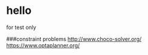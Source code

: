 # hello
for test only

###constraint problems
http://www.choco-solver.org/
https://www.optaplanner.org/
